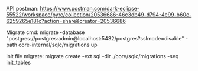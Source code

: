 API postman: https://www.postman.com/dark-eclipse-55522/workspace/pyre/collection/20536686-46c3db49-d794-4e99-b60e-6259265e181c?action=share&creator=20536686

Migrate cmd: migrate -database "postgres://postgres:admin@localhost:5432/postgres?sslmode=disable" -path core-internal/sqlc/migrations up

init file migrate: migrate create -ext sql -dir ./core/sqlc/migrations -seq init_tables